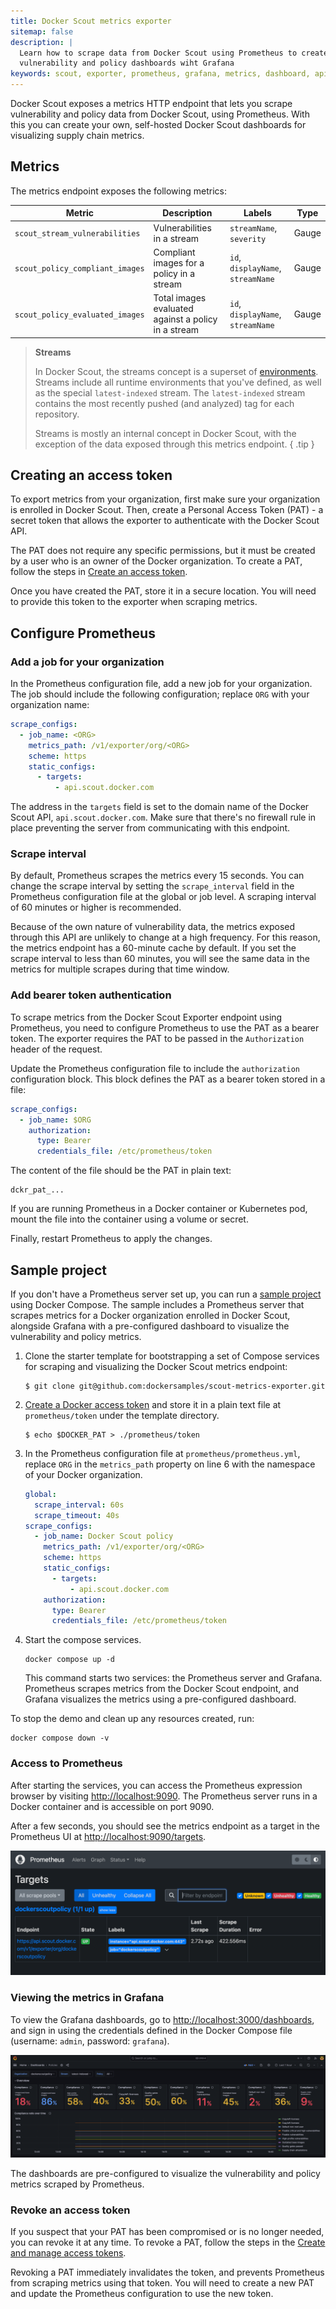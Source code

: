 ```yaml
---
title: Docker Scout metrics exporter
sitemap: false
description: |
  Learn how to scrape data from Docker Scout using Prometheus to create your own
  vulnerability and policy dashboards wiht Grafana
keywords: scout, exporter, prometheus, grafana, metrics, dashboard, api, compose
---
```


Docker Scout exposes a metrics HTTP endpoint that lets you scrape vulnerability
and policy data from Docker Scout, using Prometheus. With this you can create
your own, self-hosted Docker Scout dashboards for visualizing supply chain
metrics.

## Metrics

The metrics endpoint exposes the following metrics:

| Metric                          | Description                                         | Labels                            | Type  |
| ------------------------------- | --------------------------------------------------- | --------------------------------- | ----- |
| `scout_stream_vulnerabilities`  | Vulnerabilities in a stream                         | `streamName`, `severity`          | Gauge |
| `scout_policy_compliant_images` | Compliant images for a policy in a stream           | `id`, `displayName`, `streamName` | Gauge |
| `scout_policy_evaluated_images` | Total images evaluated against a policy in a stream | `id`, `displayName`, `streamName` | Gauge |

> **Streams**
>
> In Docker Scout, the streams concept is a superset of [environments](./integrations/environment/_index.md).
> Streams include all runtime environments that you've defined,
> as well as the special `latest-indexed` stream.
> The `latest-indexed` stream contains the most recently pushed (and analyzed) tag for each repository.
>
> Streams is mostly an internal concept in Docker Scout,
> with the exception of the data exposed through this metrics endpoint.
{ .tip }

## Creating an access token

To export metrics from your organization, first make sure your organization is enrolled in Docker Scout.
Then, create a Personal Access Token (PAT) - a secret token that allows the exporter to authenticate with the Docker Scout API.

The PAT does not require any specific permissions, but it must be created by a user who is an owner of the Docker organization.
To create a PAT, follow the steps in [Create an access token](/security/for-developers/access-tokens/#create-an-access-token).

Once you have created the PAT, store it in a secure location.
You will need to provide this token to the exporter when scraping metrics.

## Configure Prometheus

### Add a job for your organization

In the Prometheus configuration file, add a new job for your organization.
The job should include the following configuration;
replace `ORG` with your organization name:

```yaml
scrape_configs:
  - job_name: <ORG>
    metrics_path: /v1/exporter/org/<ORG>
    scheme: https
    static_configs:
      - targets:
          - api.scout.docker.com
```

The address in the `targets` field is set to the domain name of the Docker Scout API, `api.scout.docker.com`.
Make sure that there's no firewall rule in place preventing the server from communicating with this endpoint.

### Scrape interval

By default, Prometheus scrapes the metrics every 15 seconds.
You can change the scrape interval by setting the `scrape_interval` field in the Prometheus configuration file at the global or job level.
A scraping interval of 60 minutes or higher is recommended.

Because of the own nature of vulnerability data, the metrics exposed through this API are unlikely to change at a high frequency.
For this reason, the metrics endpoint has a 60-minute cache by default.
If you set the scrape interval to less than 60 minutes, you will see the same data in the metrics for multiple scrapes during that time window.

### Add bearer token authentication

To scrape metrics from the Docker Scout Exporter endpoint using Prometheus, you need to configure Prometheus to use the PAT as a bearer token.
The exporter requires the PAT to be passed in the `Authorization` header of the request.

Update the Prometheus configuration file to include the `authorization` configuration block.
This block defines the PAT as a bearer token stored in a file:

```yaml
scrape_configs:
  - job_name: $ORG
    authorization:
      type: Bearer
      credentials_file: /etc/prometheus/token
```

The content of the file should be the PAT in plain text:

```console
dckr_pat_...
```

If you are running Prometheus in a Docker container or Kubernetes pod, mount the file into the container using a volume or secret.

Finally, restart Prometheus to apply the changes.

## Sample project

If you don't have a Prometheus server set up, you can run a [sample project](https://github.com/dockersamples/scout-metrics-exporter) using Docker Compose.
The sample includes a Prometheus server that scrapes metrics for a Docker organization enrolled in Docker Scout,
alongside Grafana with a pre-configured dashboard to visualize the vulnerability and policy metrics.

1. Clone the starter template for bootstrapping a set of Compose services
   for scraping and visualizing the Docker Scout metrics endpoint:

   ```console
   $ git clone git@github.com:dockersamples/scout-metrics-exporter.git
   ```

2. [Create a Docker access token](/security/for-developers/access-tokens/#create-an-access-token)
   and store it in a plain text file at `prometheus/token` under the template directory.

   ```plaintext {title=token}
   $ echo $DOCKER_PAT > ./prometheus/token
   ```

3. In the Prometheus configuration file at `prometheus/prometheus.yml`,
   replace `ORG` in the `metrics_path` property on line 6 with the namespace of your Docker organization.

   ```yaml {title="prometheus/prometheus.yml",hl_lines="6",linenos=1}
   global:
     scrape_interval: 60s
     scrape_timeout: 40s
   scrape_configs:
     - job_name: Docker Scout policy
       metrics_path: /v1/exporter/org/<ORG>
       scheme: https
       static_configs:
         - targets:
             - api.scout.docker.com
       authorization:
         type: Bearer
         credentials_file: /etc/prometheus/token
   ```

4. Start the compose services.

   ```console
   docker compose up -d
   ```

   This command starts two services: the Prometheus server and Grafana.
   Prometheus scrapes metrics from the Docker Scout endpoint,
   and Grafana visualizes the metrics using a pre-configured dashboard.

To stop the demo and clean up any resources created, run:

```console
docker compose down -v
```

### Access to Prometheus

After starting the services, you can access the Prometheus expression browser by visiting <http://localhost:9090>.
The Prometheus server runs in a Docker container and is accessible on port 9090.

After a few seconds, you should see the metrics endpoint as a target in the
Prometheus UI at <http://localhost:9090/targets>.

![Docker Scout metrics exporter Prometheus target](./images/scout-metrics-prom-target.png "Docker Scout metrics exporter Prometheus target")

### Viewing the metrics in Grafana

To view the Grafana dashboards, go to <http://localhost:3000/dashboards>,
and sign in using the credentials defined in the Docker Compose file (username: `admin`, password: `grafana`).

![Policy dashboard in Grafana](./images/scout-metrics-grafana.png "Policy dashboard in Grafana")

The dashboards are pre-configured to visualize the vulnerability and policy metrics scraped by Prometheus.

### Revoke an access token

If you suspect that your PAT has been compromised or is no longer needed, you can revoke it at any time.
To revoke a PAT, follow the steps in the [Create and manage access tokens](/security/for-developers/access-tokens/#modify-existing-tokens).

Revoking a PAT immediately invalidates the token, and prevents Prometheus from scraping metrics using that token.
You will need to create a new PAT and update the Prometheus configuration to use the new token.

